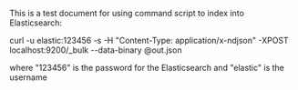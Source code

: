 This is a test document for using command script to index into Elasticsearch:

curl -u elastic:123456 -s -H "Content-Type: application/x-ndjson" -XPOST localhost:9200/_bulk --data-binary @out.json

where "123456" is the password for the Elasticsearch and "elastic" is the username
